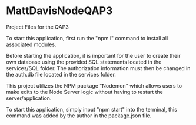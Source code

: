 # MattDavisNodeQAP3

Project Files for the QAP3

To start this application, first run the "npm i" command to install all associated modules.

Before starting the application, it is important for the user to create their own database using the provided SQL statements located in the services/SQL folder. The authorization information must then be changed in the auth.db file located in the services folder.

This project utilizes the NPM package "Nodemon" which allows users to make edits to the Node Server logic without having to restart the server/application.

To start this application, simply input "npm start" into the terminal, this command was added by the author in the package.json file.
